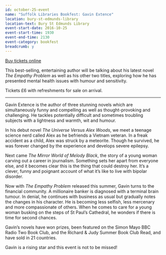 ```yaml
---
id: october-25-event
name: "Suffolk Libraries Bookfest: Gavin Extence"
location: bury-st-edmunds-library
location-text: Bury St Edmunds Library
event-start-date: 2016-10-25
event-start-time: 1930
event-end-time: 2130
event-category: bookfest
breadcrumb: y
---
```

<a class="pure-button" href="https://www.eventbrite.co.uk/e/gavin-extence-tickets-26050517800">Buy tickets online</a>

This best-selling, entertaining author will be talking about his latest novel <cite>The Empathy Problem</cite> as well as his other two titles, exploring how he has presented mental health issues with humour and sensitivity.

Tickets £6 with refreshments for sale on arrival.

<hr>

Gavin Extence is the author of three stunning novels which are simultaneously funny and compelling as well as thought-provoking and challenging. He tackles potentially difficult and sometimes troubling subjects with a lightness and warmth, wit and humour.

In his debut novel <cite>The Universe Versus Alex Woods</cite>, we meet a teenage science nerd called Alex as he befriends a Vietnam veteran. In a freak accident as a child, Alex was struck by a meteorite. Though he survived, he was forever changed by the experience and develops severe epilepsy.

Next came <cite>The Mirror World of Melody Black</cite>, the story of a young woman carving out a career in journalism. Something sets her apart from everyone else, and it becomes clear this is the thing that could destroy her. It’s a clever, funny and poignant account of what it’s like to live with bipolar disorder.

Now with <cite>The Empathy Problem</cite> released this summer, Gavin turns to the financial community. A millionaire banker is diagnosed with a terminal brain tumour. In denial, he continues with business as usual but gradually notes the changes in his character. He is becoming less selfish, less mercenary and more compassionate of others. When he comes to care for a young woman busking on the steps of St Paul’s Cathedral, he wonders if there is time for second chances.

Gavin’s novels have won prizes, been featured on the Simon Mayo BBC Radio Two Book Club, and the Richard &amp; Judy Summer Book Club Read, and have sold in 21 countries.

Gavin is a rising star and this event is not to be missed!
